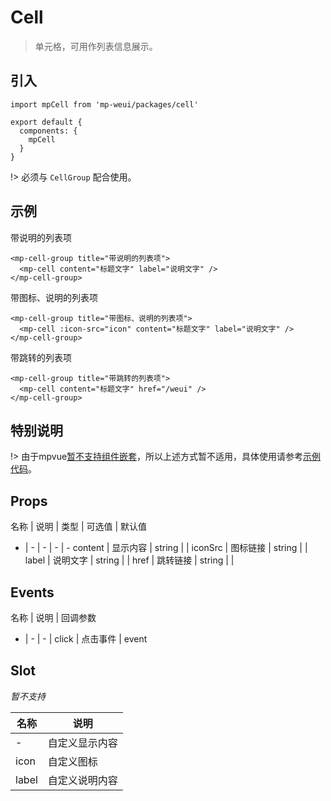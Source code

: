# Cell

> 单元格，可用作列表信息展示。

## 引入

    import mpCell from 'mp-weui/packages/cell'

    export default {
      components: {
        mpCell
      }
    }

!> 必须与 `CellGroup` 配合使用。

## 示例

带说明的列表项

    <mp-cell-group title="带说明的列表项">
      <mp-cell content="标题文字" label="说明文字" />
    </mp-cell-group>

带图标、说明的列表项

    <mp-cell-group title="带图标、说明的列表项">
      <mp-cell :icon-src="icon" content="标题文字" label="说明文字" />
    </mp-cell-group>

带跳转的列表项

    <mp-cell-group title="带跳转的列表项">
      <mp-cell content="标题文字" href="/weui" />
    </mp-cell-group>

## 特别说明

!> 由于mpvue[暂不支持组件嵌套](https://trello.com/c/UKF5tFv9/34-%E6%94%AF%E6%8C%81%E6%9B%B4%E5%A4%8D%E6%9D%82%E7%9A%84-slot)，所以上述方式暂不适用，具体使用请参考[示例代码](https://github.com/youngluo/mp-weui/blob/master/src/pages/list/index.vue)。

## Props

名称 | 说明 | 类型 | 可选值 | 默认值
- | - | - | - | -
content | 显示内容 | string |  |
iconSrc | 图标链接 | string  |  |
label | 说明文字 | string  |  |
href | 跳转链接 | string  |  |

## Events

名称 | 说明 | 回调参数
- | - | - |
click | 点击事件 | event

## Slot

*暂不支持*

名称 | 说明 |
-- | -- |
- | 自定义显示内容
icon | 自定义图标
label | 自定义说明内容
